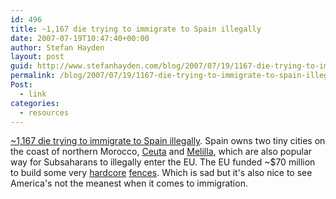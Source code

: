 ```yaml
---
id: 496
title: ~1,167 die trying to immigrate to Spain illegally
date: 2007-07-19T10:47:40+00:00
author: Stefan Hayden
layout: post
guid: http://www.stefanhayden.com/blog/2007/07/19/1167-die-trying-to-immigrate-to-spain-illegally/
permalink: /blog/2007/07/19/1167-die-trying-to-immigrate-to-spain-illegally/
Post:
  - link
categories:
  - resources
---
```

<p><a href="http://theguiridispatches.wordpress.com/2007/07/18/a-look-at-spain-for-a-moment/">~1,167 die trying to immigrate to Spain illegally</a>. Spain owns two tiny cities on the coast of northern Morocco, <a href="http://en.wikipedia.org/wiki/Ceuta">Ceuta</a> and <a href="http://en.wikipedia.org/wiki/Melilla">Melilla</a>, which are also popular way for Subsaharans to illegally enter the EU. The EU funded ~$70 million to build some very <a href="http://en.wikipedia.org/wiki/Ceuta_border_fence">hardcore</a> <a href="http://en.wikipedia.org/wiki/Melilla_border_fence">fences</a>. Which is sad but it's also nice to see America's not the meanest when it comes to immigration. 
</p>
